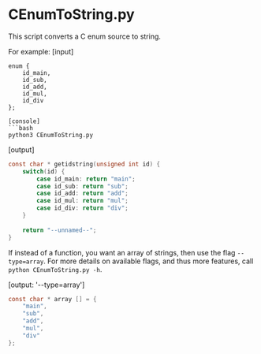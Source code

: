 # CEnumToString.py
This script converts a C enum source to string.

For example:
[input]
```text
enum {
	id_main,
	id_sub,
	id_add,
	id_mul,
	id_div
};
```



```
[console]
```bash
python3 CEnumToString.py
```

[output]
```C
const char * getidstring(unsigned int id) {
	switch(id) {
		case id_main: return "main";
		case id_sub: return "sub";
		case id_add: return "add";
		case id_mul: return "mul";
		case id_div: return "div";
	}
	
	return "--unnamed--";
}
```

If instead of a function, you want an array of strings, then use the flag `--type=array`.
For more details on available flags, and thus more features, call `python CEnumToString.py -h`.

[output: '--type=array']
```C
const char * array [] = {
	"main",
	"sub",
	"add",
	"mul",
	"div"
};
```

